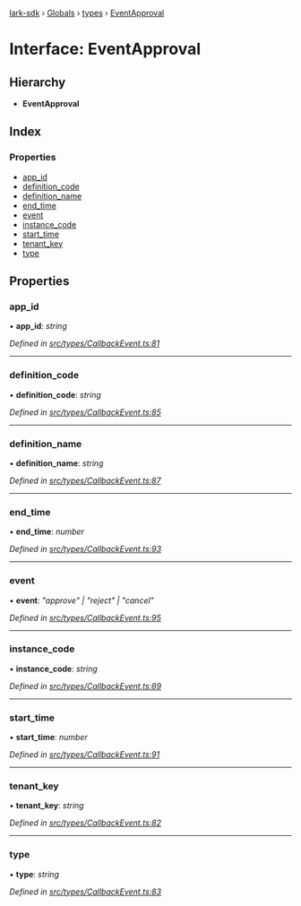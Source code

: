 [lark-sdk](../README.md) › [Globals](../globals.md) › [types](../modules/types.md) › [EventApproval](types.eventapproval.md)

# Interface: EventApproval

## Hierarchy

* **EventApproval**

## Index

### Properties

* [app_id](types.eventapproval.md#app_id)
* [definition_code](types.eventapproval.md#definition_code)
* [definition_name](types.eventapproval.md#definition_name)
* [end_time](types.eventapproval.md#end_time)
* [event](types.eventapproval.md#event)
* [instance_code](types.eventapproval.md#instance_code)
* [start_time](types.eventapproval.md#start_time)
* [tenant_key](types.eventapproval.md#tenant_key)
* [type](types.eventapproval.md#type)

## Properties

###  app_id

• **app_id**: *string*

*Defined in [src/types/CallbackEvent.ts:81](https://github.com/TbhT/lark-sdk/blob/5ecb791/src/types/CallbackEvent.ts#L81)*

___

###  definition_code

• **definition_code**: *string*

*Defined in [src/types/CallbackEvent.ts:85](https://github.com/TbhT/lark-sdk/blob/5ecb791/src/types/CallbackEvent.ts#L85)*

___

###  definition_name

• **definition_name**: *string*

*Defined in [src/types/CallbackEvent.ts:87](https://github.com/TbhT/lark-sdk/blob/5ecb791/src/types/CallbackEvent.ts#L87)*

___

###  end_time

• **end_time**: *number*

*Defined in [src/types/CallbackEvent.ts:93](https://github.com/TbhT/lark-sdk/blob/5ecb791/src/types/CallbackEvent.ts#L93)*

___

###  event

• **event**: *"approve" | "reject" | "cancel"*

*Defined in [src/types/CallbackEvent.ts:95](https://github.com/TbhT/lark-sdk/blob/5ecb791/src/types/CallbackEvent.ts#L95)*

___

###  instance_code

• **instance_code**: *string*

*Defined in [src/types/CallbackEvent.ts:89](https://github.com/TbhT/lark-sdk/blob/5ecb791/src/types/CallbackEvent.ts#L89)*

___

###  start_time

• **start_time**: *number*

*Defined in [src/types/CallbackEvent.ts:91](https://github.com/TbhT/lark-sdk/blob/5ecb791/src/types/CallbackEvent.ts#L91)*

___

###  tenant_key

• **tenant_key**: *string*

*Defined in [src/types/CallbackEvent.ts:82](https://github.com/TbhT/lark-sdk/blob/5ecb791/src/types/CallbackEvent.ts#L82)*

___

###  type

• **type**: *string*

*Defined in [src/types/CallbackEvent.ts:83](https://github.com/TbhT/lark-sdk/blob/5ecb791/src/types/CallbackEvent.ts#L83)*
